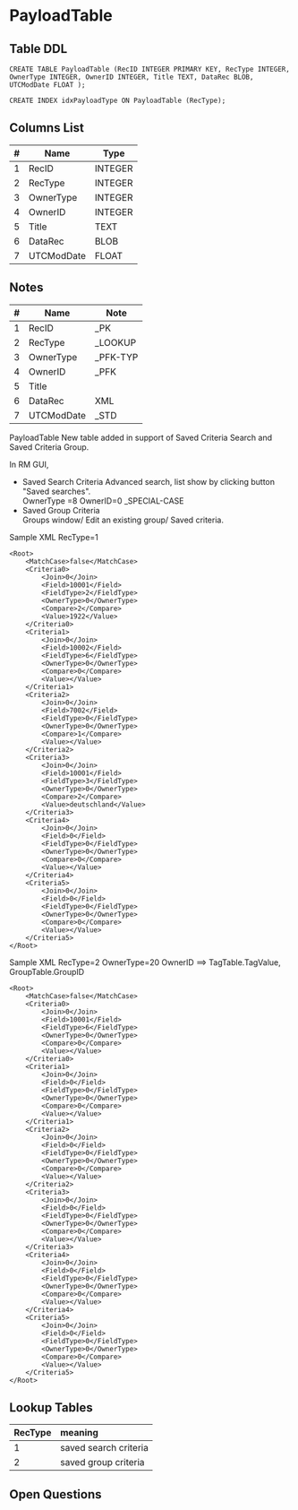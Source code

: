 # PayloadTable

## Table DDL

```
CREATE TABLE PayloadTable (RecID INTEGER PRIMARY KEY, RecType INTEGER, OwnerType INTEGER, OwnerID INTEGER, Title TEXT, DataRec BLOB, UTCModDate FLOAT );

CREATE INDEX idxPayloadType ON PayloadTable (RecType);
```

## Columns List

| #   | Name       | Type    |
| --- | ---------- | ------- |
| 1   | RecID      | INTEGER |
| 2   | RecType    | INTEGER |
| 3   | OwnerType  | INTEGER |
| 4   | OwnerID    | INTEGER |
| 5   | Title      | TEXT    |
| 6   | DataRec    | BLOB    |
| 7   | UTCModDate | FLOAT   |

## Notes

| #   | Name       | Note     |
| --- | ---------- | -------- |
| 1   | RecID      | _PK      |
| 2   | RecType    | _LOOKUP  |
| 3   | OwnerType  | _PFK-TYP |
| 4   | OwnerID    | _PFK     |
| 5   | Title      |          |
| 6   | DataRec    | XML      |
| 7   | UTCModDate | _STD     |


PayloadTable
New table added in support of Saved Criteria Search and Saved Criteria Group.

In RM GUI, 
* Saved Search Criteria
Advanced search, list show by clicking button "Saved searches".\
OwnerType =8 OwnerID=0  _SPECIAL-CASE
* Saved Group Criteria\
Groups window/ Edit an existing group/ Saved criteria.



Sample XML RecType=1
```
<Root>
    <MatchCase>false</MatchCase>
    <Criteria0>
        <Join>0</Join>
        <Field>10001</Field>
        <FieldType>2</FieldType>
        <OwnerType>0</OwnerType>
        <Compare>2</Compare>
        <Value>1922</Value>
    </Criteria0>
    <Criteria1>
        <Join>0</Join>
        <Field>10002</Field>
        <FieldType>6</FieldType>
        <OwnerType>0</OwnerType>
        <Compare>0</Compare>
        <Value></Value>
    </Criteria1>
    <Criteria2>
        <Join>0</Join>
        <Field>7002</Field>
        <FieldType>0</FieldType>
        <OwnerType>0</OwnerType>
        <Compare>1</Compare>
        <Value></Value>
    </Criteria2>
    <Criteria3>
        <Join>0</Join>
        <Field>10001</Field>
        <FieldType>3</FieldType>
        <OwnerType>0</OwnerType>
        <Compare>2</Compare>
        <Value>deutschland</Value>
    </Criteria3>
    <Criteria4>
        <Join>0</Join>
        <Field>0</Field>
        <FieldType>0</FieldType>
        <OwnerType>0</OwnerType>
        <Compare>0</Compare>
        <Value></Value>
    </Criteria4>
    <Criteria5>
        <Join>0</Join>
        <Field>0</Field>
        <FieldType>0</FieldType>
        <OwnerType>0</OwnerType>
        <Compare>0</Compare>
        <Value></Value>
    </Criteria5>
</Root>
```

Sample XML RecType=2 OwnerType=20
OwnerID ==> TagTable.TagValue, GroupTable.GroupID
```
<Root>
    <MatchCase>false</MatchCase>
    <Criteria0>
        <Join>0</Join>
        <Field>10001</Field>
        <FieldType>6</FieldType>
        <OwnerType>0</OwnerType>
        <Compare>0</Compare>
        <Value></Value>
    </Criteria0>
    <Criteria1>
        <Join>0</Join>
        <Field>0</Field>
        <FieldType>0</FieldType>
        <OwnerType>0</OwnerType>
        <Compare>0</Compare>
        <Value></Value>
    </Criteria1>
    <Criteria2>
        <Join>0</Join>
        <Field>0</Field>
        <FieldType>0</FieldType>
        <OwnerType>0</OwnerType>
        <Compare>0</Compare>
        <Value></Value>
    </Criteria2>
    <Criteria3>
        <Join>0</Join>
        <Field>0</Field>
        <FieldType>0</FieldType>
        <OwnerType>0</OwnerType>
        <Compare>0</Compare>
        <Value></Value>
    </Criteria3>
    <Criteria4>
        <Join>0</Join>
        <Field>0</Field>
        <FieldType>0</FieldType>
        <OwnerType>0</OwnerType>
        <Compare>0</Compare>
        <Value></Value>
    </Criteria4>
    <Criteria5>
        <Join>0</Join>
        <Field>0</Field>
        <FieldType>0</FieldType>
        <OwnerType>0</OwnerType>
        <Compare>0</Compare>
        <Value></Value>
    </Criteria5>
</Root>
```

## Lookup Tables

| RecType | meaning               |
| :------ | :-------------------- |
| 1       | saved search criteria |
| 2       | saved group criteria  |



## Open Questions

